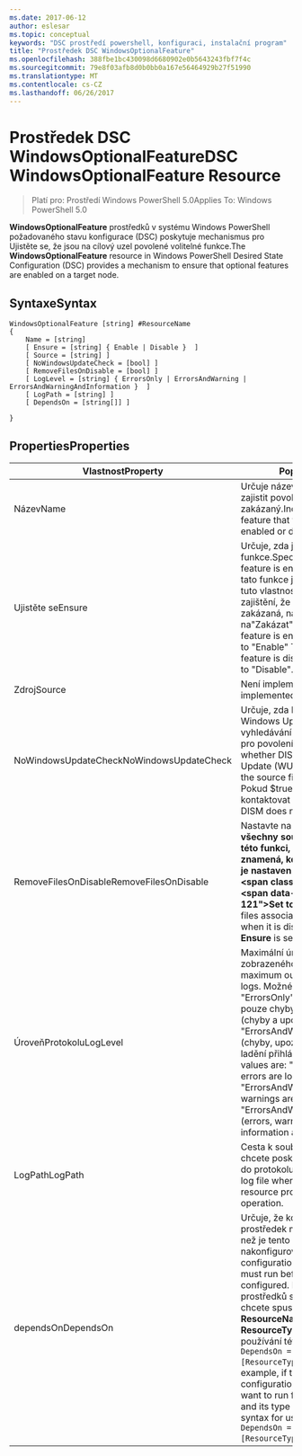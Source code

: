 ```yaml
---
ms.date: 2017-06-12
author: eslesar
ms.topic: conceptual
keywords: "DSC prostředí powershell, konfiguraci, instalační program"
title: "Prostředek DSC WindowsOptionalFeature"
ms.openlocfilehash: 388fbe1bc430098d6680902e0b5643243fbf7f4c
ms.sourcegitcommit: 79e8f03afb8d0b0bb0a167e56464929b27f51990
ms.translationtype: MT
ms.contentlocale: cs-CZ
ms.lasthandoff: 06/26/2017
---
```

# <a name="dsc-windowsoptionalfeature-resource"></a><span data-ttu-id="ecb6e-103">Prostředek DSC WindowsOptionalFeature</span><span class="sxs-lookup"><span data-stu-id="ecb6e-103">DSC WindowsOptionalFeature Resource</span></span>

> <span data-ttu-id="ecb6e-104">Platí pro: Prostředí Windows PowerShell 5.0</span><span class="sxs-lookup"><span data-stu-id="ecb6e-104">Applies To: Windows PowerShell 5.0</span></span>

<span data-ttu-id="ecb6e-105">**WindowsOptionalFeature** prostředků v systému Windows PowerShell požadovaného stavu konfigurace (DSC) poskytuje mechanismus pro Ujistěte se, že jsou na cílový uzel povolené volitelné funkce.</span><span class="sxs-lookup"><span data-stu-id="ecb6e-105">The **WindowsOptionalFeature** resource in Windows PowerShell Desired State Configuration (DSC) provides a mechanism to ensure that optional features are enabled on a target node.</span></span>

## <a name="syntax"></a><span data-ttu-id="ecb6e-106">Syntaxe</span><span class="sxs-lookup"><span data-stu-id="ecb6e-106">Syntax</span></span>

```
WindowsOptionalFeature [string] #ResourceName
{
    Name = [string]
    [ Ensure = [string] { Enable | Disable }  ]
    [ Source = [string] ]
    [ NoWindowsUpdateCheck = [bool] ]
    [ RemoveFilesOnDisable = [bool] ]
    [ LogLevel = [string] { ErrorsOnly | ErrorsAndWarning | ErrorsAndWarningAndInformation }  ]
    [ LogPath = [string] ]
    [ DependsOn = [string[]] ]
    
}
```

## <a name="properties"></a><span data-ttu-id="ecb6e-107">Properties</span><span class="sxs-lookup"><span data-stu-id="ecb6e-107">Properties</span></span>

|  <span data-ttu-id="ecb6e-108">Vlastnost</span><span class="sxs-lookup"><span data-stu-id="ecb6e-108">Property</span></span>  |  <span data-ttu-id="ecb6e-109">Popis</span><span class="sxs-lookup"><span data-stu-id="ecb6e-109">Description</span></span>   | 
|---|---| 
| <span data-ttu-id="ecb6e-110">Název</span><span class="sxs-lookup"><span data-stu-id="ecb6e-110">Name</span></span>| <span data-ttu-id="ecb6e-111">Určuje název funkce, které chcete zajistit povolený nebo zakázaný.</span><span class="sxs-lookup"><span data-stu-id="ecb6e-111">Indicates the name of the feature that you want to ensure is enabled or disabled.</span></span>| 
| <span data-ttu-id="ecb6e-112">Ujistěte se</span><span class="sxs-lookup"><span data-stu-id="ecb6e-112">Ensure</span></span>| <span data-ttu-id="ecb6e-113">Určuje, zda je povolena funkce.</span><span class="sxs-lookup"><span data-stu-id="ecb6e-113">Specifies whether the feature is enabled.</span></span> <span data-ttu-id="ecb6e-114">K zajištění, že tato funkce je povoleno, nastavte tuto vlastnost možnost povolit"k zajištění, že tato funkce je zakázaná, nastavte vlastnost na"Zakázat".</span><span class="sxs-lookup"><span data-stu-id="ecb6e-114">To ensure that the feature is enabled, set this property to "Enable" To ensure that the feature is disabled, set the property to "Disable".</span></span>|
| <span data-ttu-id="ecb6e-115">Zdroj</span><span class="sxs-lookup"><span data-stu-id="ecb6e-115">Source</span></span>| <span data-ttu-id="ecb6e-116">Není implementováno.</span><span class="sxs-lookup"><span data-stu-id="ecb6e-116">Not implemented.</span></span>|
| <span data-ttu-id="ecb6e-117">NoWindowsUpdateCheck</span><span class="sxs-lookup"><span data-stu-id="ecb6e-117">NoWindowsUpdateCheck</span></span>| <span data-ttu-id="ecb6e-118">Určuje, zda DISM kontaktuje Windows Update (WU) při vyhledávání pro zdrojové soubory pro povolení funkce.</span><span class="sxs-lookup"><span data-stu-id="ecb6e-118">Specifies whether DISM contacts Windows Update (WU) when searching for the source files to enable a feature.</span></span> <span data-ttu-id="ecb6e-119">Pokud $true, DISM nebude kontaktovat služby WU.</span><span class="sxs-lookup"><span data-stu-id="ecb6e-119">If $true, DISM does not contact WU.</span></span>|
| <span data-ttu-id="ecb6e-120">RemoveFilesOnDisable</span><span class="sxs-lookup"><span data-stu-id="ecb6e-120">RemoveFilesOnDisable</span></span>| <span data-ttu-id="ecb6e-121">Nastavte na **$true** odebere všechny soubory přidružené k této funkci, pokud je zakázán (to znamená, když **zajistěte, aby** je nastaven na "Chybí").</span><span class="sxs-lookup"><span data-stu-id="ecb6e-121">Set to **$true** to remove all files associated with the feature when it is disabled (that is, when **Ensure** is set to "Absent").</span></span>|
| <span data-ttu-id="ecb6e-122">ÚroveňProtokolu</span><span class="sxs-lookup"><span data-stu-id="ecb6e-122">LogLevel</span></span>| <span data-ttu-id="ecb6e-123">Maximální úroveň výstupu zobrazeného v protokolech.</span><span class="sxs-lookup"><span data-stu-id="ecb6e-123">The maximum output level shown in the logs.</span></span> <span data-ttu-id="ecb6e-124">Možné hodnoty jsou: "ErrorsOnly" (jsou protokolovány pouze chyby), "ErrorsAndWarning" (chyby a upozornění přihlášení) a "ErrorsAndWarningAndInformation" (chyby, upozornění a informace o ladění přihlášeni).</span><span class="sxs-lookup"><span data-stu-id="ecb6e-124">The accepted values are: "ErrorsOnly" (only errors are logged), "ErrorsAndWarning" (errors and warnings are logged), and "ErrorsAndWarningAndInformation" (errors, warnings, and debug information are logged).</span></span>|
| <span data-ttu-id="ecb6e-125">LogPath</span><span class="sxs-lookup"><span data-stu-id="ecb6e-125">LogPath</span></span>| <span data-ttu-id="ecb6e-126">Cesta k souboru protokolu, kam chcete poskytovatele prostředků do protokolu operaci.</span><span class="sxs-lookup"><span data-stu-id="ecb6e-126">The path to a log file where you want the resource provider to log the operation.</span></span>| 
| <span data-ttu-id="ecb6e-127">dependsOn</span><span class="sxs-lookup"><span data-stu-id="ecb6e-127">DependsOn</span></span>| <span data-ttu-id="ecb6e-128">Určuje, že konfigurace jiný prostředek musí spustit předtím, než je tento prostředek nakonfigurován.</span><span class="sxs-lookup"><span data-stu-id="ecb6e-128">Specifies that the configuration of another resource must run before this resource is configured.</span></span> <span data-ttu-id="ecb6e-129">Pokud ID konfigurace prostředků skriptu blok, který chcete spustit nejprve je třeba __ResourceName__ a její typ je __ResourceType__, syntaxe pro používání této vlastnosti je `DependsOn = "[ResourceType]ResourceName"`.</span><span class="sxs-lookup"><span data-stu-id="ecb6e-129">For example, if the ID of the resource configuration script block that you want to run first is __ResourceName__ and its type is __ResourceType__, the syntax for using this property is `DependsOn = "[ResourceType]ResourceName"`.</span></span>| 
 



